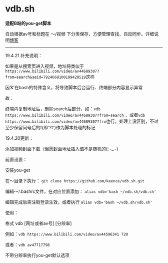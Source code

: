 # vdb.sh
**适配B站的you-get脚本**

自动根据av号和标题在 ～/视频 下分类保存，方便管理查找、自动同步。详细说明[博客](https://blog.lolicon.world/?p=92)

---

19.4.21 补充说明：

如果是从搜索页进入视频，地址将类似于`https://www.bilibili.com/video/av44689307?from=search&seid=7924668100199429519`这样

因‘&’在bash的特殊含义，将导致脚本后台运行、终端部分内容显示异常

故：

终端内复制地址后，删除search后部分，如：`vdb https://www.bilibili.com/video/av44689307?from=search` ，或者`vdb https://www.bilibili.com/video/av44689307?fro`也行，处理上没区别，不过至少保留问号后的f(即'?f')作为脚本处理的标记

19.4.20更新：

添加视频封面下载（但愿封面地址插入值不是随机的(;¬_¬)

前置设置：

安装you-get

在～目录下执行： `git clone https://github.com/keence/vdb.sh.git`

编辑～/.bashrc文件，在对应位置添加：  `alias vdb='bash ~/vdb.sh/vdb.sh'`

编辑完成后需注销登录生效，或者执行 `alias vdb='bash ~/vdb.sh/vdb.sh'`

使用：

格式 vdb [网址或者av号]  [分辨率]

例如：`vdb https://www.bilibili.com/video/av44596341 720`

或者：`vdb av47717798`

不带分辨率执行you-get默认选项
